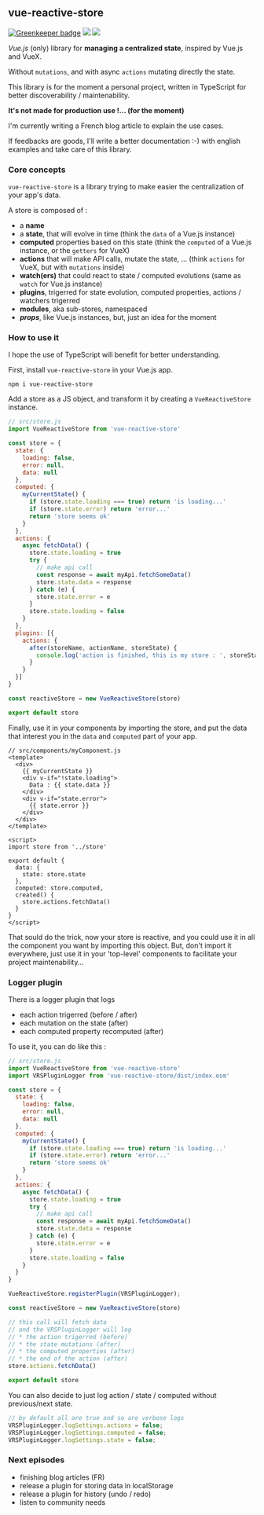## vue-reactive-store

[![Greenkeeper badge](https://badges.greenkeeper.io/mdartic/vue-reactive-store.svg)](https://greenkeeper.io/)
![](https://gitlab.com/mad-z/vue-reactive-store-ci-cd/badges/master/pipeline.svg)
![](https://gitlab.com/mad-z/vue-reactive-store-ci-cd/badges/master/coverage.svg)

*Vue.js* (only) library for **managing a centralized state**, inspired by Vue.js and VueX.

Without `mutations`, and with async `actions` mutating directly the state.

This library is for the moment a personal project, written in TypeScript
for better discoverability / maintenability.

**It's not made for production use !... (for the moment)**

I'm currently writing a French blog article to explain the use cases.

If feedbacks are goods, I'll write a better documentation :-)
with english examples and take care of this library.

### Core concepts

`vue-reactive-store` is a library trying to make easier
the centralization of your app's data.

A store is composed of :
* a **name**
* a **state**, that will evolve in time (think the `data` of a Vue.js instance)
* **computed** properties based on this state (think the `computed` of a Vue.js instance, or the `getters` for VueX)
* **actions** that will make API calls, mutate the state, ... (think `actions` for VueX, but with `mutations` inside)
* **watch(ers)** that could react to state / computed evolutions (same as `watch` for Vue.js instance)
* **plugins**, trigerred for state evolution, computed properties, actions / watchers trigerred
* **modules**, aka sub-stores, namespaced
* ***props***, like Vue.js instances, but, just an idea for the moment

### How to use it

I hope the use of TypeScript will benefit for better understanding.

First, install `vue-reactive-store` in your Vue.js app.

```
npm i vue-reactive-store
```

Add a store as a JS object, and transform it by creating
a `VueReactiveStore` instance.

```js
// src/store.js
import VueReactiveStore from 'vue-reactive-store'

const store = {
  state: {
    loading: false,
    error: null,
    data: null
  },
  computed: {
    myCurrentState() {
      if (store.state.loading === true) return 'is loading...'
      if (store.state.error) return 'error...'
      return 'store seems ok'
    }
  },
  actions: {
    async fetchData() {
      store.state.loading = true
      try {
        // make api call
        const response = await myApi.fetchSomeData()
        store.state.data = response
      } catch (e) {
        store.state.error = e
      }
      store.state.loading = false
    }
  },
  plugins: [{
    actions: {
      after(storeName, actionName, storeState) {
        console.log('action is finished, this is my store : ', storeState)
      }
    }
  }]
}

const reactiveStore = new VueReactiveStore(store)

export default store
```

Finally, use it in your components by importing the store,
and put the data that interest you in the `data` and `computed`
part of your app.

```vue
// src/components/myComponent.js
<template>
  <div>
    {{ myCurrentState }}
    <div v-if="!state.loading">
      Data : {{ state.data }}
    </div>
    <div v-if="state.error">
      {{ state.error }}
    </div>
  </div>
</template>

<script>
import store from '../store'

export default {
  data: {
    state: store.state
  },
  computed: store.computed,
  created() {
    store.actions.fetchData()
  }
}
</script>
```

That sould do the trick, now your store is reactive,
and you could use it in all the component you want by importing
this object.
But, don't import it everywhere, just use it in your 'top-level'
components to facilitate your project maintenability...

### Logger plugin

There is a logger plugin that logs 
* each action trigerred (before / after)
* each mutation on the state (after)
* each computed property recomputed (after)

To use it, you can do like this :

```js
// src/store.js
import VueReactiveStore from 'vue-reactive-store'
import VRSPluginLogger from 'vue-reactive-store/dist/index.esm'

const store = {
  state: {
    loading: false,
    error: null,
    data: null
  },
  computed: {
    myCurrentState() {
      if (store.state.loading === true) return 'is loading...'
      if (store.state.error) return 'error...'
      return 'store seems ok'
    }
  },
  actions: {
    async fetchData() {
      store.state.loading = true
      try {
        // make api call
        const response = await myApi.fetchSomeData()
        store.state.data = response
      } catch (e) {
        store.state.error = e
      }
      store.state.loading = false
    }
  }
}

VueReactiveStore.registerPlugin(VRSPluginLogger);

const reactiveStore = new VueReactiveStore(store)

// this call will fetch data
// and the VRSPluginLogger will log
// * the action trigerred (before)
// * the state mutations (after)
// * the computed properties (after)
// * the end of the action (after)
store.actions.fetchData()

export default store
```

You can also decide to just log action / state / computed without previous/next state.

```js
// by default all are true and so are verbose logs
VRSPluginLogger.logSettings.actions = false;
VRSPluginLogger.logSettings.computed = false;
VRSPluginLogger.logSettings.state = false;
```


### Next episodes

* finishing blog articles (FR)
* release a plugin for storing data in localStorage
* release a plugin for history (undo / redo)
* listen to community needs
